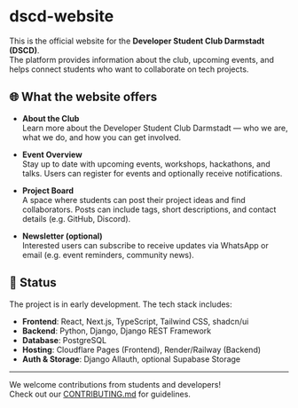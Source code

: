# dscd-website

This is the official website for the **Developer Student Club Darmstadt (DSCD)**.  
The platform provides information about the club, upcoming events, and helps connect students who want to collaborate on tech projects.

## 🌐 What the website offers

- **About the Club**  
  Learn more about the Developer Student Club Darmstadt — who we are, what we do, and how you can get involved.

- **Event Overview**  
  Stay up to date with upcoming events, workshops, hackathons, and talks. Users can register for events and optionally receive notifications.

- **Project Board**  
  A space where students can post their project ideas and find collaborators. Posts can include tags, short descriptions, and contact details (e.g. GitHub, Discord).

- **Newsletter (optional)**  
  Interested users can subscribe to receive updates via WhatsApp or email (e.g. event reminders, community news).

## 🚧 Status

The project is in early development. The tech stack includes:
- **Frontend**: React, Next.js, TypeScript, Tailwind CSS, shadcn/ui
- **Backend**: Python, Django, Django REST Framework
- **Database**: PostgreSQL
- **Hosting**: Cloudflare Pages (Frontend), Render/Railway (Backend)
- **Auth & Storage**: Django Allauth, optional Supabase Storage

---

We welcome contributions from students and developers!  
Check out our [CONTRIBUTING.md](./CONTRIBUTING.md) for guidelines.
